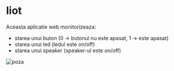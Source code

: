 # Iiot
Aceasta aplicatie web monitorizeaza:
  - starea unui buton (0 -> butonul nu este apasat, 1 -> este apasat)
  - starea unui led (ledul este on/off)
  - starea unui speaker (speaker-ul este on/off)

![poza](https://user-images.githubusercontent.com/79244891/230304374-1f9b7eaa-c7a1-4840-b422-f637fd36bfe4.png)
